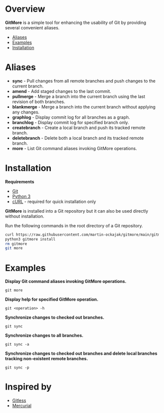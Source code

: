 # Overview

**GitMore** is a simple tool for enhancing the usability of Git by providing several convenient aliases.

* [Aliases](#aliases)
* [Examples](#examples)
* [Installation](#installation)


# Aliases

* **sync** - Pull changes from all remote branches and push changes to the current branch.
* **amend** - Add staged changes to the last commit.
* **pullmerge** - Merge a branch into the current branch using the last revision of both branches.
* **blankmerge** - Merge a branch into the current branch without applying any changes.
* **graphlog** - Display commit log for all branches as a graph.
* **branchlog** - Display commit log for specified branch only.
* **createbranch** - Create a local branch and push its tracked remote branch.
* **deletebranch** - Delete both a local branch and its tracked remote branch.
* **more** - List Git command aliases invoking GitMore operations.


# Installation

**Requirements**

* [Git](https://git-scm.com/)
* [Python 3](https://www.python.org/)
* [cURL](https://curl.se/) - required for quick installation only

**GitMore** is installed into a Git repository but it can also be used directly without installation.

Run the following commands in the root directory of a Git repository.

```bash
curl https://raw.githubusercontent.com/martin-ockajak/gitmore/main/gitmore -o gitmore
python3 gitmore install
rm gitmore
git more
```


# Examples

**Display Git command aliases invoking GitMore operations.**
```
git more
```

**Display help for specified GitMore operation.**
```
git <operation> -h
```

**Synchronize changes to checked out branches.**
```
git sync
```

**Synchronize changes to all branches.**
```
git sync -a
```

**Synchronize changes to checked out branches and delete local branches tracking non-existent remote branches.**
```
git sync -p
```

# Inspired by

* [Gitless](https://gitless.com/)
* [Mercurial](https://www.mercurial-scm.org)


